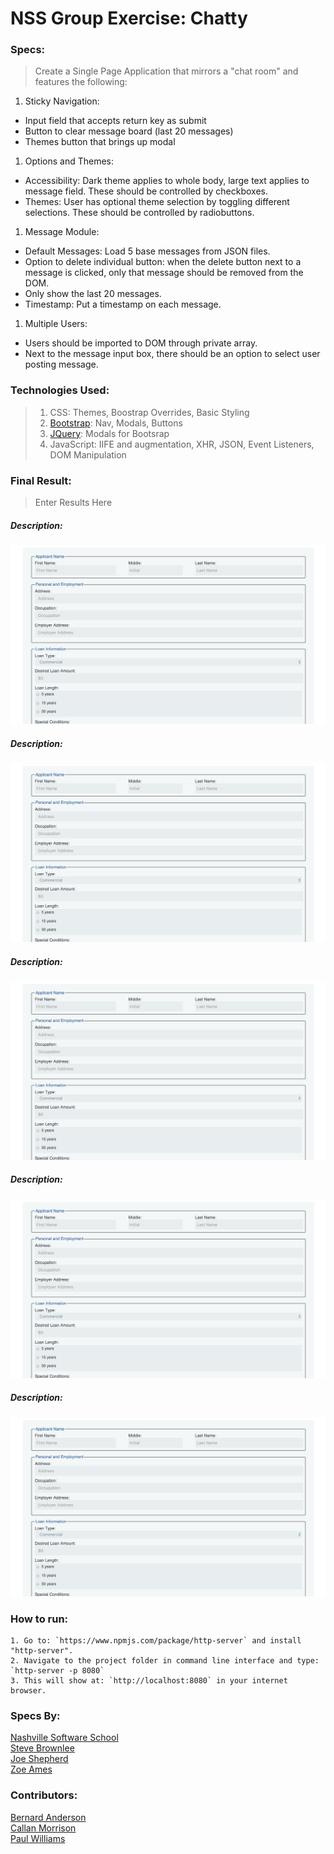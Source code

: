 # NSS Group Exercise: Chatty

### Specs:
> Create a Single Page Application that mirrors a "chat room" and features the following:

1. Sticky Navigation:
  * Input field that accepts return key as submit 
  * Button to clear message board (last 20 messages) 
  * Themes button that brings up modal   

1. Options and Themes:
  * Accessibility: Dark theme applies to whole body, large text applies to message field. These should be controlled by checkboxes. 
  * Themes: User has optional theme selection by toggling different selections. These should be controlled by radiobuttons. 

1. Message Module:
  * Default Messages: Load 5 base messages from JSON files. 
  * Option to delete individual button: when the delete button next to a message is clicked, only that message should be removed from the DOM.
  * Only show the last 20 messages.
  * Timestamp: Put a timestamp on each message.

1. Multiple Users:
  * Users should be imported to DOM through private array. 
  * Next to the message input box, there should be an option to select user posting message.


### Technologies Used:
> 1. CSS: Themes, Boostrap Overrides, Basic Styling
> 2. [Bootstrap](https://github.com/twbs/bootstrap): Nav, Modals, Buttons 
> 3. [JQuery](https://github.com/jquery/jquery): Modals for Bootsrap
> 4. JavaScript: IIFE and augmentation, XHR, JSON, Event Listeners, DOM Manipulation

### Final Result:
> Enter Results Here

##### Description: 
![Screenshot](https://raw.githubusercontent.com/morecallan/HTML-exercise-banking-form/master/screenshots/Banking-Form.png)
##### Description: 
![Screenshot](https://raw.githubusercontent.com/morecallan/HTML-exercise-banking-form/master/screenshots/Banking-Form.png)
##### Description: 
![Screenshot](https://raw.githubusercontent.com/morecallan/HTML-exercise-banking-form/master/screenshots/Banking-Form.png)
##### Description: 
![Screenshot](https://raw.githubusercontent.com/morecallan/HTML-exercise-banking-form/master/screenshots/Banking-Form.png)
##### Description: 
![Screenshot](https://raw.githubusercontent.com/morecallan/HTML-exercise-banking-form/master/screenshots/Banking-Form.png)

### How to run:
```
1. Go to: `https://www.npmjs.com/package/http-server` and install "http-server".  
2. Navigate to the project folder in command line interface and type: `http-server -p 8080`  
3. This will show at: `http://localhost:8080` in your internet browser.  
```


### Specs By:
[Nashville Software School](https://github.com/nashville-software-school)  
[Steve Brownlee](https://github.com/chortlehoort)  
[Joe Shepherd](https://github.com/JoeShep)  
[Zoe Ames](https://github.com/zoeames)  


### Contributors:
[Bernard Anderson](https://github.com/bernardanderson)  
[Callan Morrison](https://github.com/morecallan)  
[Paul Williams](https://github.com/VikingPaul)  



